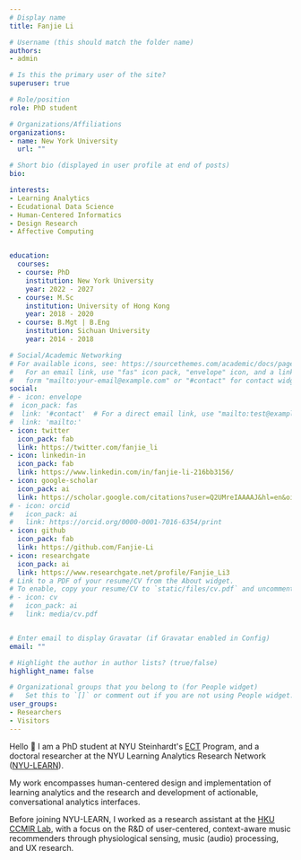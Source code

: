 ```yaml
---
# Display name
title: Fanjie Li

# Username (this should match the folder name)
authors:
- admin

# Is this the primary user of the site?
superuser: true

# Role/position
role: PhD student

# Organizations/Affiliations
organizations:
- name: New York University
  url: ""

# Short bio (displayed in user profile at end of posts)
bio: 

interests:
- Learning Analytics
- Ecudational Data Science
- Human-Centered Informatics
- Design Research
- Affective Computing


education:
  courses:
  - course: PhD
    institution: New York University
    year: 2022 - 2027
  - course: M.Sc
    institution: University of Hong Kong
    year: 2018 - 2020
  - course: B.Mgt | B.Eng 
    institution: Sichuan University
    year: 2014 - 2018

# Social/Academic Networking
# For available icons, see: https://sourcethemes.com/academic/docs/page-builder/#icons
#   For an email link, use "fas" icon pack, "envelope" icon, and a link in the
#   form "mailto:your-email@example.com" or "#contact" for contact widget.
social:
# - icon: envelope
#  icon_pack: fas
#  link: '#contact'  # For a direct email link, use "mailto:test@example.org".
#  link: 'mailto:'
- icon: twitter
  icon_pack: fab
  link: https://twitter.com/fanjie_li
- icon: linkedin-in
  icon_pack: fab
  link: https://www.linkedin.com/in/fanjie-li-216bb3156/
- icon: google-scholar
  icon_pack: ai
  link: https://scholar.google.com/citations?user=Q2UMreIAAAAJ&hl=en&oi=ao
# - icon: orcid
#   icon_pack: ai
#   link: https://orcid.org/0000-0001-7016-6354/print
- icon: github
  icon_pack: fab
  link: https://github.com/Fanjie-Li
- icon: researchgate
  icon_pack: ai
  link: https://www.researchgate.net/profile/Fanjie_Li3
# Link to a PDF of your resume/CV from the About widget.
# To enable, copy your resume/CV to `static/files/cv.pdf` and uncomment the lines below.
# - icon: cv
#   icon_pack: ai
#   link: media/cv.pdf


# Enter email to display Gravatar (if Gravatar enabled in Config)
email: ""

# Highlight the author in author lists? (true/false)
highlight_name: false

# Organizational groups that you belong to (for People widget)
#   Set this to `[]` or comment out if you are not using People widget.
user_groups:
- Researchers
- Visitors
---
```


Hello 👋 I am a PhD student at NYU Steinhardt's [ECT](https://steinhardt.nyu.edu/programs/educational-communication-and-technology) Program, and a doctoral researcher at the NYU Learning Analytics Research Network ([NYU-LEARN](https://steinhardt.nyu.edu/learn)). 

My work encompasses human-centered design and implementation of learning analytics and the research and development of actionable, conversational analytics interfaces. 

Before joining NYU-LEARN, I worked as a research assistant at the [HKU CCMIR Lab](http://ccmir.cite.hku.hk/), with a focus on the R&D of user-centered, context-aware music recommenders through physiological sensing, music (audio) processing, and UX research.
